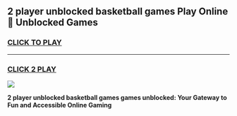 
## 2 player unblocked basketball games Play Online 👋 Unblocked Games
<h3>
<a href="https://premium.freeplayer.one?title=2_player_unblocked_basketball_games&ref=19F">CLICK TO PLAY</a></h3>
<hr>

<h3>
<a href="https://premium.freeplayer.one?title=2_player_unblocked_basketball_games&ref=19F">CLICK 2 PLAY</a>
  
</h3>

<a href="https://premium.freeplayer.one?title=2_player_unblocked_basketball_games&ref=19F"><img src="https://clearcache.store/games.png"></a>


**2 player unblocked basketball games games unblocked: Your Gateway to Fun and Accessible Online Gaming**
